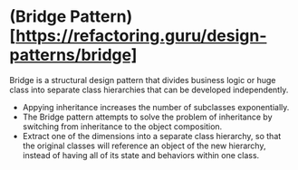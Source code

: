 # (Bridge Pattern)[https://refactoring.guru/design-patterns/bridge]

Bridge is a structural design pattern that divides business logic or huge class into separate class hierarchies that can be developed independently.

- Appying inheritance increases the number of subclasses exponentially.
- The Bridge pattern attempts to solve the problem of inheritance by switching from inheritance to the object composition.
- Extract one of the dimensions into a separate class hierarchy, so that the original classes will reference an object of the new hierarchy, instead of having all of its state and behaviors within one class.
